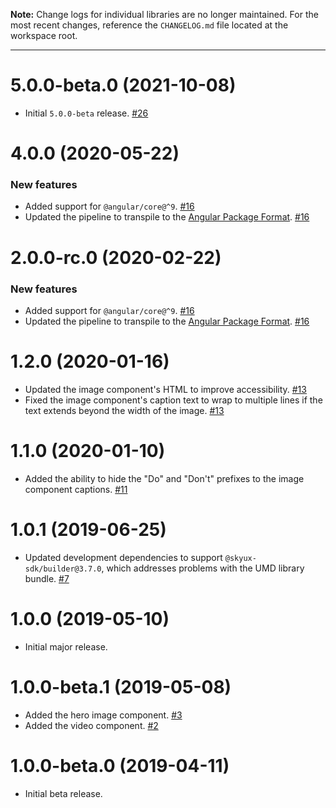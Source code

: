 **Note:** Change logs for individual libraries are no longer maintained. For the most recent changes, reference the `CHANGELOG.md` file located at the workspace root.

___
# 5.0.0-beta.0 (2021-10-08)

- Initial `5.0.0-beta` release. [#26](https://github.com/blackbaud/skyux-lib-media/pull/26)

# 4.0.0 (2020-05-22)

### New features

- Added support for `@angular/core@^9`. [#16](https://github.com/blackbaud/skyux-lib-media/pull/16)
- Updated the pipeline to transpile to the [Angular Package Format](https://docs.google.com/document/d/1CZC2rcpxffTDfRDs6p1cfbmKNLA6x5O-NtkJglDaBVs/preview). [#16](https://github.com/blackbaud/skyux-lib-media/pull/16)

# 2.0.0-rc.0 (2020-02-22)

### New features

- Added support for `@angular/core@^9`. [#16](https://github.com/blackbaud/skyux-lib-media/pull/16)
- Updated the pipeline to transpile to the [Angular Package Format](https://docs.google.com/document/d/1CZC2rcpxffTDfRDs6p1cfbmKNLA6x5O-NtkJglDaBVs/preview). [#16](https://github.com/blackbaud/skyux-lib-media/pull/16)

# 1.2.0 (2020-01-16)

- Updated the image component's HTML to improve accessibility. [#13](https://github.com/blackbaud/skyux-lib-media/pull/13)
- Fixed the image component's caption text to wrap to multiple lines if the text extends beyond the width of the image. [#13](https://github.com/blackbaud/skyux-lib-media/pull/13)

# 1.1.0 (2020-01-10)

- Added the ability to hide the "Do" and "Don't" prefixes to the image component captions. [#11](https://github.com/blackbaud/skyux-lib-media/pull/11)

# 1.0.1 (2019-06-25)

- Updated development dependencies to support `@skyux-sdk/builder@3.7.0`, which addresses problems with the UMD library bundle. [#7](https://github.com/blackbaud/skyux-lib-media/pull/7)

# 1.0.0 (2019-05-10)

- Initial major release.

# 1.0.0-beta.1 (2019-05-08)

- Added the hero image component. [#3](https://github.com/blackbaud/skyux-lib-media/pull/3)
- Added the video component. [#2](https://github.com/blackbaud/skyux-lib-media/pull/2)

# 1.0.0-beta.0 (2019-04-11)

- Initial beta release.

